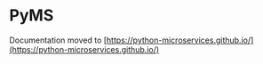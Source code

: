 # PyMS

Documentation moved to [https://python-microservices.github.io/](https://python-microservices.github.io/)